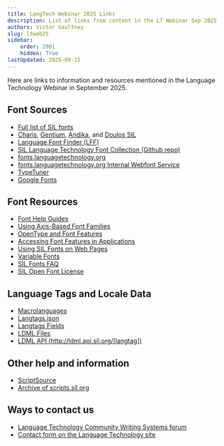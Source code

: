 ```yaml
---
title: LangTech Webinar 2025 Links
description: List of links from content in the LT Webinar Sep 2025
authors: Victor Gaultney
slug: ltweb25
sidebar:
    order: 2901
    hidden: True
lastUpdated: 2025-09-15
---
```


Here are links to information and resources mentioned in the Language Technology Webinar in September 2025.

## Font Sources

- [Full list of SIL fonts][sil-fonts]
- [Charis][charis], [Gentium][gentium], [Andika][andika], and [Doulos SIL][doulossil]
- [Language Font Finder (LFF)][lff]
- [SIL Language Technology Font Collection (Github repo)][gfr]
- [fonts.languagetechnology.org][flo]
- [fonts.languagetechnology.org Internal Webfont Service][flo-webfonts]
- [TypeTuner][typetuner]
- [Google Fonts][google-fonts]

## Font Resources

- [Font Help Guides][sil-fonts-help]
- [Using Axis-Based Font Families][sil-fonts-axis]
- [OpenType and Font Features][opentype]
- [Accessing Font Features in Applications][sil-fonts-features]
- [Using SIL Fonts on Web Pages][sil-fonts-web]
- [Variable Fonts][google-variable-fonts]
- [SIL Fonts FAQ][sil-fonts-faq]
- [SIL Open Font License][ofl]

## Language Tags and Locale Data

- [Macrolanguages][macrolanguages]
- [Langtags.json][langtags-json]
- [Langtags Fields][langtags-fields]
- [LDML Files][ldml]
- [LDML API (http://ldml.api.sil.org/[langtag])][ldmlapi]

## Other help and information

- [ScriptSource][scriptsource]
- [Archive of scripts.sil.org][sso]

## Ways to contact us

- [Language Technology Community Writing Systems forum][community-ws-forum]
- [Contact form on the Language Technology site][sil-wstech-contact]

[andika]: https://software.sil.org/andika
[charis]: https://software.sil.org/charis
[community-ws-forum]: https://community.software.sil.org/c/writing-systems
[doulossil]: https://software.sil.org/doulos
[flo]: https://fonts.languagetechnology.org
[flo-webfonts]: https://github.com/silnrsi/fonts/blob/main/documentation/webfonts.md
[gentium]: https://software.sil.org/gentium
[gfr]: https://github.com/silnrsi/fonts
[google-fonts]: https://fonts.google.com/
[google-variable-fonts]: https://fonts.google.com/knowledge/introducing_type/introducing_variable_fonts
[macrolanguages]: /topics/writingsystems/language-tagging#macrolanguages
[langtags-fields]: https://github.com/silnrsi/langtags/blob/master/doc/langtags.md
[langtags-json]: https://ldml.api.sil.org/langtags.json
[ldml]: /topics/writingsystems/ldml
[ldmlapi]: https://ldml.api.sil.org/
[lff]: https://github.com/silnrsi/langfontfinder
[ofl]: https://openfontlicense.org
[opentype]: /topics/fonts/opentype
[scriptsource]: https://scriptsource.org
[sil-fonts-axis]: https://software.sil.org/fonts/axis-based-fonts
[sil-fonts-faq]: https://software.sil.org/fonts/faq
[sil-fonts-features]: https://software.sil.org/fonts/features
[sil-fonts-help]: https://software.sil.org/fonts/guides
[sil-fonts-web]: https://software.sil.org/fonts/webfonts
[sil-fonts]: https://software.sil.org/fonts
[sil-wstech-contact]: https://software.sil.org/wstech/contact-wstech/
[sso]: https://scripts.sil.org
[typetuner]: https://typetunerweb.languagetechnology.org/ttw/fonts2go.cgi

